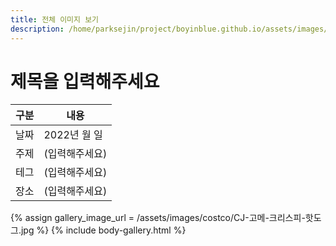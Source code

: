 ```yaml
---
title: 전체 이미지 보기
description: /home/parksejin/project/boyinblue.github.io/assets/images/costco
---
```



제목을 입력해주세요
===


|구분|내용|
|---|---|
|날짜|2022년 월 일|
|주제|(입력해주세요)|
|테그|(입력해주세요)|
|장소|(입력해주세요)|


{% assign gallery_image_url = /assets/images/costco/CJ-고메-크리스피-핫도그.jpg %}
{% include body-gallery.html %}
